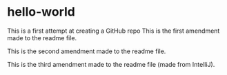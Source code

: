 # hello-world
This is a first attempt at creating a GitHub repo
This is the first amendment made to the readme file.

This is the second amendment made to the readme file.

This is the third amendment made to the readme file (made from IntelliJ).